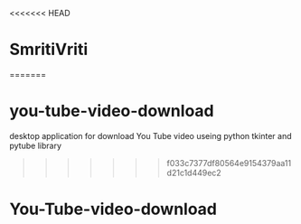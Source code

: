 <<<<<<< HEAD
# SmritiVriti
=======
# you-tube-video-download
desktop application for download You Tube video useing python tkinter and pytube library
>>>>>>> f033c7377df80564e9154379aa11d21c1d449ec2
# You-Tube-video-download
